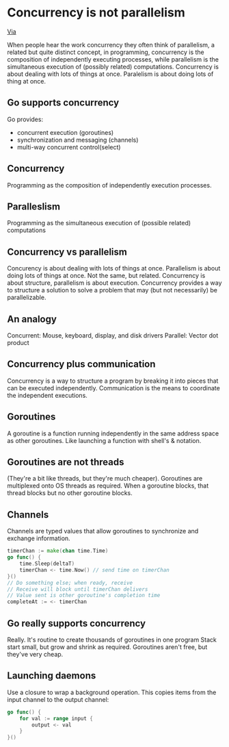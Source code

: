 # Concurrency is not parallelism

[Via](https://go.dev/blog/waza-talk)

When people hear the work concurrency they often think of parallelism, a related but quite distinct concept, in programming, concurrency is the composition of independently executing processes, while parallelism is the simultaneous execution of (possibly related) computations. Concurrency is about dealing with lots of things at once. Paralelism is about doing lots of thing at once.

## Go supports concurrency

Go provides:

- concurrent execution (goroutines)
- synchronization and messaging (channels)
- multi-way concurrent control(select)

## Concurrency

Programming as the composition of independently execution processes.

## Paralleslism

Programming as the simultaneous execution of (possible related) computations

## Concurrency vs parallelism

Concurency is about dealing with lots of things at once.
Parallelism is about doing lots of things at once.
Not the same, but related. 
Concurrency is about structure, parallelism is about execution.
Concurrency provides a way to structure a solution to solve a problem that may (but not necessarily) be parallelizable.

## An analogy

Concurrent: Mouse, keyboard, display, and disk drivers
Parallel: Vector dot product

## Concurrency plus communication

Concurrency is a way to structure a program by breaking it into pieces that can be executed independently.
Communication is the means to coordinate the independent executions.

## Goroutines

A goroutine is a function running independently in the same address space as other goroutines.
Like launching a function with shell's & notation.

## Goroutines are not threads

(They're a bit like threads, but they're much cheaper).
Goroutines are multiplexed onto OS threads as required.
When a goroutine blocks, that thread blocks but no other goroutine blocks.

## Channels

Channels are typed values that allow goroutines to synchronize and exchange information.

```go
timerChan := make(chan time.Time)
go func() {
    time.Sleep(deltaT)
    timerChan <- time.Now() // send time on timerChan
}()
// Do something else; when ready, receive
// Receive will block until timerChan delivers
// Value sent is other goroutine's completion time
completeAt := <- timerChan
```

## Go really supports concurrency

Really.
It's routine to create thousands of goroutines in one program
Stack start small, but grow and shrink as required.
Goroutines aren't free, but they've very cheap.

## Launching daemons

Use a closure to wrap a background operation.
This copies items from the input channel to the output channel:

```go
go func() {
    for val := range input {
        output <- val
    }
}()
```